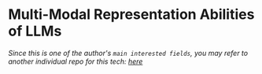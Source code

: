 # Multi-Modal Representation Abilities of LLMs


*Since this is one of the author's `main interested fields`, you may refer to another individual repo for this tech: [here](https://github.com/Strivin0311/mmlms-learning.git)* 





